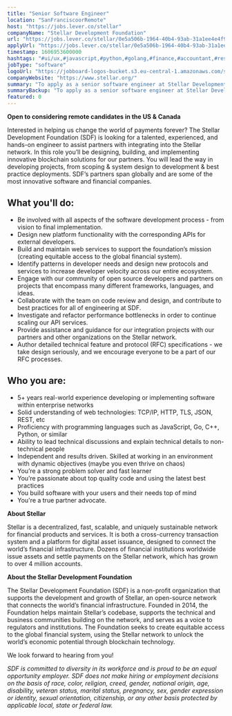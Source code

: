 ```yaml
---
title: "Senior Software Engineer"
location: "SanFranciscoorRemote"
host: "https://jobs.lever.co/stellar"
companyName: "Stellar Development Foundation"
url: "https://jobs.lever.co/stellar/0e5a506b-1964-40b4-93ab-31a1ee4e4f90"
applyUrl: "https://jobs.lever.co/stellar/0e5a506b-1964-40b4-93ab-31a1ee4e4f90/apply"
timestamp: 1606953600000
hashtags: "#ui/ux,#javascript,#python,#golang,#finance,#accountant,#rest"
jobType: "software"
logoUrl: "https://jobboard-logos-bucket.s3.eu-central-1.amazonaws.com/stellar-development-foundation"
companyWebsite: "https://www.stellar.org/"
summary: "To apply as a senior software engineer at Stellar Development Foundation, you preferably need to have 5+ years real-world experience developing or implementing software within enterprise networks."
summaryBackup: "To apply as a senior software engineer at Stellar Development Foundation, you preferably need to have some knowledge of: #ui/ux, #javascript, #python."
featured: 0
---
```


**Open to considering remote candidates in the US & Canada**

Interested in helping us change the world of payments forever? The Stellar Development Foundation (SDF) is looking for a talented, experienced, and hands-on engineer to assist partners with integrating into the Stellar network. In this role you’ll be designing, building, and implementing innovative blockchain solutions for our partners. You will lead the way in developing projects, from scoping & system design to development & best practice deployments. SDF’s partners span globally and are some of the most innovative software and financial companies.

## What you'll do:

*   Be involved with all aspects of the software development process - from vision to final implementation.
*   Design new platform functionality with the corresponding APIs for external developers.
*   Build and maintain web services to support the foundation’s mission (creating equitable access to the global financial system).
*   Identify patterns in developer needs and design new protocols and services to increase developer velocity across our entire ecosystem.
*   Engage with our community of open source developers and partners on projects that encompass many different frameworks, languages, and ideas.
*   Collaborate with the team on code review and design, and contribute to best practices for all of engineering at SDF.
*   Investigate and refactor performance bottlenecks in order to continue scaling our API services.
*   Provide assistance and guidance for our integration projects with our partners and other organizations on the Stellar network.
*   Author detailed technical feature and protocol (RFC) specifications - we take design seriously, and we encourage everyone to be a part of our RFC processes.

## Who you are:

*   5+ years real-world experience developing or implementing software within enterprise networks
*   Solid understanding of web technologies: TCP/IP, HTTP, TLS, JSON, REST, etc
*   Proficiency with programming languages such as JavaScript, Go, C++, Python, or similar
*   Ability to lead technical discussions and explain technical details to non-technical people
*   Independent and results driven. Skilled at working in an environment with dynamic objectives (maybe you even thrive on chaos)
*   You’re a strong problem solver and fast learner
*   You’re passionate about top quality code and using the latest best practices
*   You build software with your users and their needs top of mind
*   You're a true partner advocate.

**About Stellar**

Stellar is a decentralized, fast, scalable, and uniquely sustainable network for financial products and services. It is both a cross-currency transaction system and a platform for digital asset issuance, designed to connect the world’s financial infrastructure. Dozens of financial institutions worldwide issue assets and settle payments on the Stellar network, which has grown to over 4 million accounts.   

**About the Stellar Development Foundation**

The Stellar Development Foundation (SDF) is a non-profit organization that supports the development and growth of Stellar, an open-source network that connects the world’s financial infrastructure. Founded in 2014, the Foundation helps maintain Stellar’s codebase, supports the technical and business communities building on the network, and serves as a voice to regulators and institutions. The Foundation seeks to create equitable access to the global financial system, using the Stellar network to unlock the world’s economic potential through blockchain technology.

We look forward to hearing from you!

_SDF is committed to diversity in its workforce and is proud to be an equal opportunity employer. SDF does not make hiring or employment decisions on the basis of race, color, religion, creed, gender, national origin, age, disability, veteran status, marital status, pregnancy, sex, gender expression or identity, sexual orientation, citizenship, or any other basis protected by applicable local, state or federal law._
